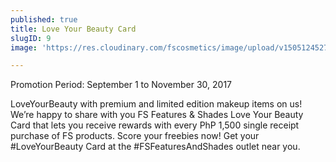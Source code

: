 ```yaml
---
published: true
title: Love Your Beauty Card
slugID: 9
image: 'https://res.cloudinary.com/fscosmetics/image/upload/v1505124527/love-your-beauty-card.jpg'

---
```

Promotion Period: September 1 to November 30, 2017

LoveYourBeauty with premium and limited edition makeup items on us! We’re happy to share with you FS Features & Shades Love Your Beauty Card that lets you receive rewards with every PhP 1,500 single receipt purchase of FS products.  Score your freebies now!  Get your #LoveYourBeauty Card at the #FSFeaturesAndShades outlet near you.

